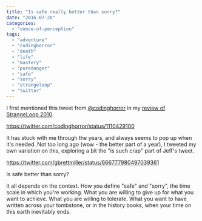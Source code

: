 ```yaml
---
title: "Is safe really better than sorry?"
date: "2016-07-28"
categories: 
  - "ounce-of-perception"
tags: 
  - "adventure"
  - "codinghorror"
  - "death"
  - "life"
  - "mastery"
  - "puredanger"
  - "safe"
  - "sorry"
  - "strangeloop"
  - "twitter"
---
```


I first mentioned this tweet from [@codinghorror](https://twitter.com/codinghorror) in my [review of StrangeLoop 2010](https://gbrettmiller.com/2010/11/03/safe-no-awesome-yes-my-review-of-strange-loop-2010/).

https://twitter.com/codinghorror/status/1110429100

It has stuck with me through the years, and always seems to pop up when it's needed. Not too long ago (wow - the better part of a year), I tweeted my own variation on this, exploring a bit the "is such crap" part of Jeff's tweet.

https://twitter.com/gbrettmiller/status/666777980497039361

Is safe better than sorry?

It all depends on the context. How you define "safe" and "sorry", the time scale in which you're working. What you are willing to give up for what you want to achieve. What you are willing to tolerate. What you want to have written across your tombstone, or in the history books, when your time on this earth inevitably ends.
